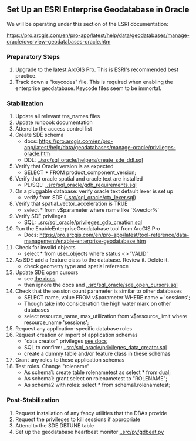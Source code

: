 ## Set Up an ESRI Enterprise Geodatabase in Oracle 

We will be operating under this section of the ESRI documentation:

https://pro.arcgis.com/en/pro-app/latest/help/data/geodatabases/manage-oracle/overview-geodatabases-oracle.htm

### Preparatory Steps

1. Upgrade to the latest ArcGIS Pro. This is ESRI's recommended best practice.
2. Track down a "keycodes" file.  This is required when enabling the enterprise geodatabase. Keycode files seem to be immortal.


### Stabilization

1. Update all relevant tns_names files
2. Update runbook documentation
3. Attend to the access control list 
4. Create SDE schema
    * docs: https://pro.arcgis.com/en/pro-app/latest/help/data/geodatabases/manage-oracle/privileges-oracle.htm
    * DDL: [../src/sql_oracle/helpers/create_sde_ddl.sql](../src/sql_oracle/helpers/create_sde_ddl.sql)
5. Verify that Oracle version is as expected
    * SELECT * FROM product_component_version;
6. Verify that oracle spatial and oracle text are installed
    * PL/SQL: [..src/sql_oracle/gdb_requirements.sql](../src/sql_oracle/gdb_requirements.sql) 
7. On a pluggable database: verify oracle text default lexer is set up 
    * verify from SDE ([..src/sql_oracle/ctx_lexer.sql](../src/sql_oracle/ctx_lexer.sql))
8. Verify that spatial_vector_acceleration is TRUE
    * select * from v$parameter where name like '%vector%'
9. Verify SDE privileges                
    * SQL: [..src/sql_oracle/privileges_gdb_creation.sql](../src/sql_oracle/privileges_gdb_creation.sql)
10. Run the EnableEnterpriseGeodatabase tool from ArcGIS Pro
    * Docs: https://pro.arcgis.com/en/pro-app/latest/tool-reference/data-management/enable-enterprise-geodatabase.htm
11. Check for invalid objects
    * select * from user_objects where status <> 'VALID'
12. As SDE add a feature class to the database.  Review it. Delete it.
    * check geometry type and spatial reference
13. Update SDE open cursors
    * see [the docs](https://pro.arcgis.com/en/pro-app/latest/help/data/geodatabases/manage-oracle/update-open-cursors.htm)
    * then ignore the docs and [..src/sql_oracle/sde_open_cursors.sql](../src/sql_oracle/sde_open_cursors.sql)
14. Check that the session count parameter is similar to other databases
    * SELECT name, value FROM v$parameter WHERE name = 'sessions';
    * Though take into consideration the high water mark on other databases
    * select resource_name, max_utilization from v$resource_limit where resource_name  'sessions';
15. Request any application-specific database roles
16. Request creation or import of application schemas
    * "data creator" privileges [see  docs](https://pro.arcgis.com/en/pro-app/help/data/geodatabases/manage-oracle/privileges-oracle.htm)
    * SQL to confirm: [..src/sql_oracle/privileges_data_creator.sql](../src/sql_oracle/privileges_data_creator.sql)
    * create a dummy table and/or feature class in these schemas
18. Grant any roles to these application schemas
19. Test roles. Change "rolename"
    * As schema1: create table rolenametest as select * from dual;
    * As schema1: grant select on rolenametest to "ROLENAME";
    * As schema2 with roles: select * from schema1.rolenametest; 


### Post-Stabilization

1. Request installation of any fancy utilities that the DBAs provide
2. Request the privileges to kill sessions if appropriate
3. Attend to the SDE DBTUNE table
4. Set up the geodatabase heartbeat monitor [..src/py/gdbeat.py](../src/py/gdbeat.py)

